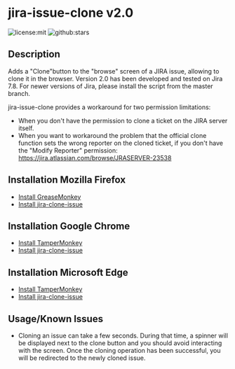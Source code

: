 # jira-issue-clone v2.0

![license:mit](https://img.shields.io/github/license/BartJolling/jira-issue-clone.svg?logo=github&style=plastic&logoColor=white)
![github:stars](https://img.shields.io/github/stars/BartJolling/jira-issue-clone.svg?logo=github&style=plastic&logoColor=white)

## Description
Adds a "Clone"button to the "browse" screen of a JIRA issue, allowing to clone it in the browser. Version 2.0 has been developed and tested on Jira 7.8. For newer versions of Jira, please install the script from the master branch.
 
jira-issue-clone provides a workaround for two permission limitations:
- When you don't have the permission to clone a ticket on the JIRA server itself.
- When you want to workaround the problem that the official clone function sets the wrong reporter on the cloned ticket, if you don't have the "Modify Reporter" permission: https://jira.atlassian.com/browse/JRASERVER-23538

## Installation Mozilla Firefox
- [Install GreaseMonkey](https://addons.mozilla.org/en-US/firefox/addon/greasemonkey/)
- [Install jira-clone-issue](https://github.com/BartJolling/jira-issue-clone/raw/release-2.0/jira-issue-clone.user.js "Install jira-issue-clone")

## Installation Google Chrome
- [Install TamperMonkey](https://chrome.google.com/webstore/detail/tampermonkey/dhdgffkkebhmkfjojejmpbldmpobfkfo)
- [Install jira-clone-issue](https://github.com/BartJolling/jira-issue-clone/raw/release-2.0/jira-issue-clone.user.js "Install jira-issue-clone")

## Installation Microsoft Edge
- [Install TamperMonkey](https://www.microsoft.com/en-us/p/tampermonkey/9nblggh5162s)
- [Install jira-clone-issue](https://github.com/BartJolling/jira-issue-clone/raw/release-2.0/jira-issue-clone.user.js "Install jira-issue-clone")

## Usage/Known Issues
- Cloning an issue can take a few seconds. During that time, a spinner will be displayed next to the clone button and you should avoid interacting with the screen. Once the cloning operation has been successful, you will be redirected to the newly cloned issue.

